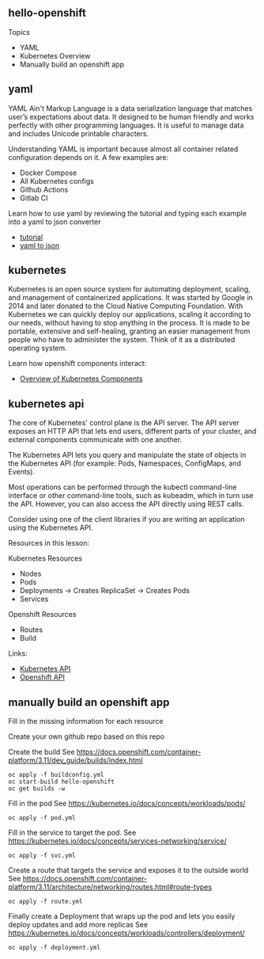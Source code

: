 hello-openshift
----------------------------

Topics

* YAML
* Kubernetes Overview
* Manually build an openshift app

yaml
----

YAML Ain't Markup Language is a data serialization language that matches user’s expectations about data. It designed to be human friendly and works perfectly with other programming languages. It is useful to manage data and includes Unicode printable characters.

Understanding YAML is important because almost all container related configuration depends on it. A few examples are:

* Docker Compose
* All Kubernetes configs
* Github Actions
* Gitlab CI

Learn how to use yaml by reviewing the tutorial and typing each example into a yaml to json converter

* [tutorial](https://learnxinyminutes.com/docs/yaml/)
* [yaml to json](https://onlineyamltools.com/convert-yaml-to-json)

kubernetes
----------

Kubernetes is an open source system for automating deployment, scaling, and management of containerized applications. It was started by Google in 2014 and later donated to the Cloud Native Computing Foundation.
With Kubernetes we can quickly deploy our applications, scaling it according to our needs, without having to stop anything in the process. It is made to be portable, extensive and self-healing, granting an easier management from people who have to administer the system. Think of it as a distributed operating system.

Learn how openshift components interact:
* [Overview of Kubernetes Components](https://medium.com/@karthikeyan_krishnaswamy/overview-of-kubernetes-34d8e0e59b26)


kubernetes api
--------------

The core of Kubernetes' control plane is the API server. The API server exposes an HTTP API that lets end users, different parts of your cluster, and external components communicate with one another.

The Kubernetes API lets you query and manipulate the state of objects in the Kubernetes API (for example: Pods, Namespaces, ConfigMaps, and Events).

Most operations can be performed through the kubectl command-line interface or other command-line tools, such as kubeadm, which in turn use the API. However, you can also access the API directly using REST calls.

Consider using one of the client libraries if you are writing an application using the Kubernetes API.

Resources in this lesson:

Kubernetes Resources
* Nodes
* Pods
* Deployments -> Creates ReplicaSet -> Creates Pods
* Services

Openshift Resources
* Routes
* Build

Links:
* [Kubernetes API](https://kubernetes.io/docs/concepts/overview/kubernetes-api/)
* [Openshift API](https://docs.openshift.com/container-platform/4.5/rest_api/index.html)


manually build an openshift app
-------------------------------

Fill in the missing information for each resource

Create your own github repo based on this repo

Create the build See https://docs.openshift.com/container-platform/3.11/dev_guide/builds/index.html

    oc apply -f buildconfig.yml
    oc start-build hello-openshift
    oc get builds -w

Fill in the pod See https://kubernetes.io/docs/concepts/workloads/pods/

    oc apply -f pod.yml

Fill in the service to target the pod. See https://kubernetes.io/docs/concepts/services-networking/service/

    oc apply -f svc.yml

Create a route that targets the service and exposes it to the outside world See https://docs.openshift.com/container-platform/3.11/architecture/networking/routes.html#route-types

    oc apply -f route.yml

Finally create a Deployment that wraps up the pod and lets you easily deploy updates and add more replicas See https://kubernetes.io/docs/concepts/workloads/controllers/deployment/

    oc apply -f deployment.yml
